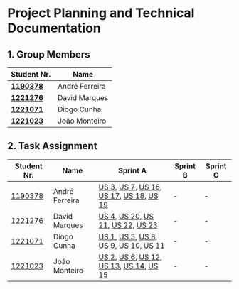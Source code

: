 # Project Planning and Technical Documentation
## 1. Group Members

| Student Nr.	                             | Name	            |
|------------------------------------------|------------------|
| **[1190378](membros/1190378/readme.md)** | André Ferreira   |
| **[1221276](membros/1221276/readme.md)** | David Marques |
| **[1221071](membros/1221071/readme.md)** | Diogo Cunha      |
| **[1221023](membros/1221023/readme.md)** | João Monteiro   |

## 2. Task Assignment

| Student Nr.   | Name    | Sprint A | Sprint B   | Sprint C |
|--------------------------------------|------------------|----------|--------------------------------------------------------------------------------------------------------------------------------------------------------------------------------------------------------------------|----------|
| [1190378](membros/1190378/readme.md) | André Ferreira   | [US 3](user_stories/sprint-a/us3/readme.md), [US 7](user_stories/sprint-a/us7/readme.md), [US 16](user_stories/sprint-a/us16/readme.md), [US 17](user_stories/sprint-a/us17/readme.md), [US 18](user_stories/sprint-a/us18/readme.md), [US 19](user_stories/sprint-a/us19/readme.md)| - | - |
| [1221276](membros/1221276/readme.md) | David Marques | [US 4](user_stories/sprint-a/us4/readme.md), [US 20](user_stories/sprint-a/us20/readme.md), [US 21](user_stories/sprint-a/us21/readme.md), [US 22](user_stories/sprint-a/us22/readme.md), [US 23](user_stories/sprint-a/us23/readme.md) | - | - |
| [1221071](membros/1221071/readme.md) | Diogo Cunha  | [US 1](user_stories/sprint-a/us1/readme.md), [US 5](user_stories/sprint-a/us5/readme.md), [US 8](user_stories/sprint-a/us8/readme.md), [US 9](user_stories/sprint-a/us9/readme.md), [US 10](sprint-a/us10/readme.md), [US 11](user_stories/sprint-a/us11/readme.md)  | - | -        |
| [1221023](membros/1221023/readme.md) | João Monteiro | [US 2](user_stories/sprint-a/us2/readme.md), [US 6](user_stories/sprint-a/us6/readme.md), [US 12](user_stories/sprint-a/us12/readme.md), [US 13](user_stories/sprint-a/us13/readme.md), [US 14](user_stories/sprint-a/us14/readme.md), [US 15](user_stories/sprint-a/us15/readme.md) | - | - |